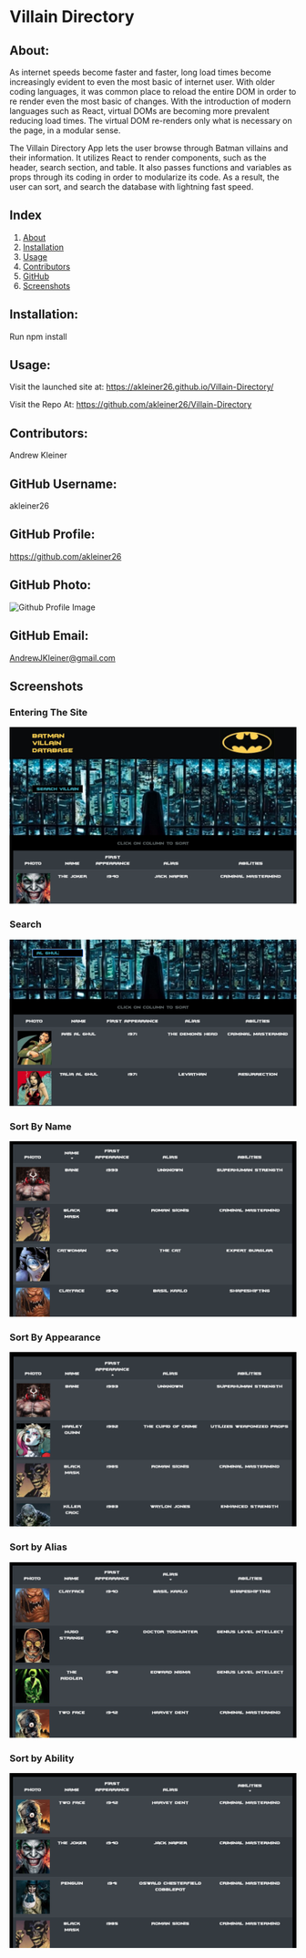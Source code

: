 # Villain Directory

## About:
As internet speeds become faster and faster, long load times become increasingly evident to even the most basic of internet user. With older coding languages, it was common place to reload the entire DOM in order to re render even the most basic of changes. With the introduction of modern languages such as React, virtual DOMs are becoming more prevalent reducing load times. The virtual DOM re-renders only what is necessary on the page, in a modular sense. 

The Villain Directory App lets the user browse through Batman villains and their information. It utilizes React to render components, such as the header, search section, and table. It also passes functions and variables as props through its coding in order to modularize its code. As a result, the user can sort, and search the database with lightning fast speed.

## Index
1) [About](#About)
1) [Installation](#Installation)
2) [Usage](#Usage)
3) [Contributors](#Contributors)
4) [GitHub](#GitHub)
5) [Screenshots](#screenshots)

## Installation:
Run npm install

## Usage:
Visit the launched site at: https://akleiner26.github.io/Villain-Directory/

Visit the Repo At: https://github.com/akleiner26/Villain-Directory

## Contributors:
Andrew Kleiner

## GitHub Username:
akleiner26

## GitHub Profile:
https://github.com/akleiner26

## GitHub Photo:
 <img src="https://avatars1.githubusercontent.com/u/65504727?v=4" alt="Github Profile Image">

## GitHub Email:
AndrewJKleiner@gmail.com

## Screenshots

### Entering The Site
<img src="./src/screenshots/enterSite.png" alt="Screenshot of entering the site">


### Search
<img src="./src/screenshots/search.png" alt="Screenshot of using the search function">


### Sort By Name
<img src="./src/screenshots/sortByName.png" alt="Screenshot of sorting by name">


### Sort By Appearance
<img src="./src/screenshots/sortByYear.png" alt="Screenshot of sort by appearance">


### Sort by Alias
<img src="./src/screenshots/sortByAlias.png" alt="Screenshot of sort by alias">


### Sort by Ability
<img src="./src/screenshots/sortByAbility.png" alt="Screenshot of sort by ability">
